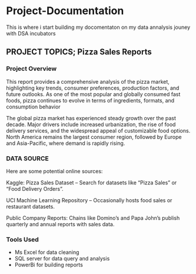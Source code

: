 # Project-Documentation
This is where i start building my docomentaton on my data annalysis jouney with DSA incubators

## PROJECT TOPICS; Pizza Sales Reports

### Project Overview
This report provides a comprehensive analysis of the pizza market, highlighting key trends, consumer preferences, production factors, and future outlooks. As one of the most popular and globally consumed fast foods, pizza continues to evolve in terms of ingredients, formats, and consumption behavior

The global pizza market has experienced steady growth over the past decade. Major drivers include increased urbanization, the rise of food delivery services, and the widespread appeal of customizable food options. North America remains the largest consumer region, followed by Europe and Asia-Pacific, where demand is rapidly rising.

### DATA SOURCE
Here are some potential online sources:

Kaggle: Pizza Sales Dataset – Search for datasets like “Pizza Sales” or “Food Delivery Orders”.

UCI Machine Learning Repository – Occasionally hosts food sales or restaurant datasets.

Public Company Reports: Chains like Domino’s and Papa John’s publish quarterly and annual reports with sales data.

### Tools Used
- Ms Excel for data cleaning
- SQL server for data query and analysis
- PowerBi for building reports
